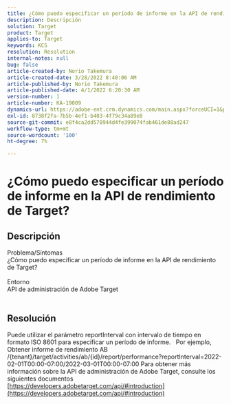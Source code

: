 ```yaml
---
title: ¿Cómo puedo especificar un período de informe en la API de rendimiento de Target?
description: Descripción
solution: Target
product: Target
applies-to: Target
keywords: KCS
resolution: Resolution
internal-notes: null
bug: false
article-created-by: Norio Takemura
article-created-date: 3/28/2022 8:40:06 AM
article-published-by: Norio Takemura
article-published-date: 4/1/2022 6:20:30 AM
version-number: 1
article-number: KA-19009
dynamics-url: https://adobe-ent.crm.dynamics.com/main.aspx?forceUCI=1&pagetype=entityrecord&etn=knowledgearticle&id=b0368ea3-72ae-ec11-9840-0022480bdaa1
exl-id: 8738f2fa-7b5b-4ef1-b403-4f79c34a89e8
source-git-commit: e8f4ca2dd578944d4fe399074fab461de88ad247
workflow-type: tm+mt
source-wordcount: '100'
ht-degree: 7%

---
```


# ¿Cómo puedo especificar un período de informe en la API de rendimiento de Target?

## Descripción

Problema/Síntomas
<br>¿Cómo puedo especificar un período de informe en la API de rendimiento de Target?
<br> 
<br>Entorno
<br>API de administración de Adobe Target
<br> 

## Resolución


Puede utilizar el parámetro reportInterval con intervalo de tiempo en formato ISO 8601 para especificar un período de informe.
 
Por ejemplo, Obtener informe de rendimiento AB /{tenant}/target/activities/ab/{id}/report/performance?reportInterval=2022-02-01T00:00-07:00/2022-03-01T00:00-07:00 Para obtener más información sobre la API de administración de Adobe Target, consulte los siguientes documentos
[https://developers.adobetarget.com/api/#introduction](https://developers.adobetarget.com/api/#introduction)
